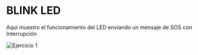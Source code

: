# BLINK LED

Aqui muestro el funcionamiento del LED enviando un mensaje de SOS con Interrupción

![Ejercicio 1](img/SOS-ESP32.png)

